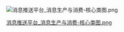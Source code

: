 ![消息推送平台_消息生产与消费-核心类图.png](https://cdn.nlark.com/yuque/0/2023/png/1285871/1692066529755-d4273549-ede4-432e-b0e8-5690c35aa57e.png#averageHue=%23f3f3f2&clientId=uc82d666e-70b2-4&from=paste&height=2963&id=ufdc29ac3&originHeight=2963&originWidth=1821&originalType=binary&ratio=1&rotation=0&showTitle=false&size=989880&status=done&style=none&taskId=u7eeb93c1-57f3-4e1d-afd3-8234484101d&title=&width=1821)

[消息推送平台_消息生产与消费-核心类图.png](https://www.yuque.com/attachments/yuque/0/2024/png/1285871/1713865987916-d5f2b0b0-a0ac-49a0-8042-46adbeec6c3e.png?_lake_card=%7B%22src%22%3A%22https%3A%2F%2Fwww.yuque.com%2Fattachments%2Fyuque%2F0%2F2024%2Fpng%2F1285871%2F1713865987916-d5f2b0b0-a0ac-49a0-8042-46adbeec6c3e.png%22%2C%22name%22%3A%22%E6%B6%88%E6%81%AF%E6%8E%A8%E9%80%81%E5%B9%B3%E5%8F%B0_%E6%B6%88%E6%81%AF%E7%94%9F%E4%BA%A7%E4%B8%8E%E6%B6%88%E8%B4%B9-%E6%A0%B8%E5%BF%83%E7%B1%BB%E5%9B%BE.png%22%2C%22size%22%3A989880%2C%22ext%22%3A%22png%22%2C%22source%22%3A%22%22%2C%22status%22%3A%22done%22%2C%22download%22%3Atrue%2C%22taskId%22%3A%22ud17472fb-0e41-4a9c-be72-d32dec01d7f%22%2C%22taskType%22%3A%22upload%22%2C%22type%22%3A%22image%2Fpng%22%2C%22__spacing%22%3A%22both%22%2C%22id%22%3A%22u2a945019%22%2C%22margin%22%3A%7B%22top%22%3Atrue%2C%22bottom%22%3Atrue%7D%2C%22card%22%3A%22file%22%7D)
